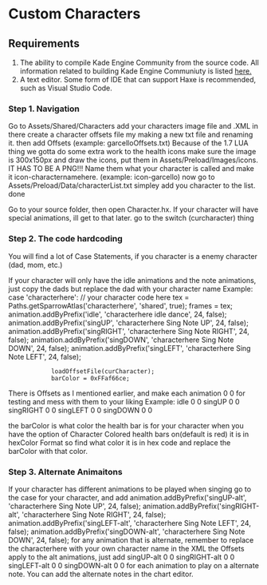 # Custom Characters

## Requirements
1. The ability to compile Kade Engine Community from the source code. All information related to building Kade Engine Communiuty is listed [here.](https://github.com/TheRealJake12/Kade-Engine-1.7-Community/blob/master/docs/building.md)
2. A text editor. Some form of IDE that can support Haxe is recommended, such as Visual Studio Code.



### Step 1. Navigation

Go to Assets/Shared/Characters
add your characters image file and .XML in there
create a character offsets file my making a new txt file and renaming it. then add Offsets (example: garcelloOffsets.txt)
Because of the 1.7 LUA thing we gotta do some extra work to the health icons
make sure the image is 300x150px and draw the icons, put them in Assets/Preload/Images/icons. IT HAS TO BE A PNG!!!
Name them what your character is called and make it icon-characternamehere. (example: icon-garcello)
now go to Assets/Preload/Data/characterList.txt
simpley add you character to the list. done



Go to your source folder, then open Character.hx.
If your character will have special animations, ill get to that later.
go to the switch (curcharacter) thing

### Step 2. The code hardcoding

You will find a lot of Case Statements, if you character is a enemy character (dad, mom, etc.)

If your character will only have the idle animations and the note animations, just copy the dads but replace the dad with your character name
Example:
case 'characterhere':
				// your character code here
				tex = Paths.getSparrowAtlas('characterhere', 'shared', true);
				frames = tex;
				animation.addByPrefix('idle', 'characterhere idle dance', 24, false);
				animation.addByPrefix('singUP', 'characterhere Sing Note UP', 24, false);
				animation.addByPrefix('singRIGHT', 'characterhere Sing Note RIGHT', 24, false);
				animation.addByPrefix('singDOWN', 'characterhere Sing Note DOWN', 24, false);
				animation.addByPrefix('singLEFT', 'characterhere Sing Note LEFT', 24, false);

				loadOffsetFile(curCharacter);
				barColor = 0xFFaf66ce;

There is Offsets as I mentioned earlier, and make each animation 0 0 for testing and mess with them to your liking
Example:
				idle 0 0
				singUP 0 0
				singRIGHT 0 0
				singLEFT 0 0
				singDOWN 0 0

the barColor is what color the health bar is for your character when you have the option of Character Colored health bars on(default is red)
it is in hexColor Format so find what color it is in hex code and replace the barColor with that color.


### Step 3. Alternate Animaitons

If your character has different animations to be played when singing
go to the case for your character, and add
				animation.addByPrefix('singUP-alt', 'characterhere Sing Note UP', 24, false);
				animation.addByPrefix('singRIGHT-alt', 'characterhere Sing Note RIGHT', 24, false);
				animation.addByPrefix('singLEFT-alt', 'characterhere Sing Note LEFT', 24, false);
				animation.addByPrefix('singDOWN-alt', 'characterhere Sing Note DOWN', 24, false);
for any animation that is alternate, remember to replace the characterhere with your own character name in the XML
the Offsets apply to the alt animations, just add
				singUP-alt 0 0
				singRIGHT-alt 0 0
				singLEFT-alt 0 0
				singDOWN-alt 0 0
for each animation to play on a alternate note. You can add the alternate notes in the chart editor.


